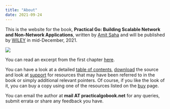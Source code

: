 ```yaml
---
title: "About"
date: 2021-09-24
---
```


This is the website for the book, **Practical Go: Building Scalable Network and Non-Network Applications**, written by [Amit Saha](https://echorand.me) and will be published by [WILEY](https://www.wiley.com/en-in/Practical+Go%3A+Building+Scalable+Network+and+Non+Network+Applications-p-9781119773818) in mid-December, 2021.

<img align="center" src="/book_cover.jpg"></img>

You can read an excerpt from the first chapter
[here](https://media.wiley.com/product_data/excerpt/14/11197738/1119773814-39.pdf).


You can have a look at a detailed [table of contents](./toc), [download](./code) the source and look at [support](./support) for resources that may have been referred to in the book or simply additional
relevant pointers. Of course, if you like the look of it, you can buy a copy using one of the
resources listed on the [buy](./buy) page.

You can email the author at **mail AT practicalgobook.net** for any queries, submit
errata or share any feedback you have.